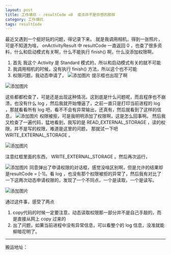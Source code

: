 ```yaml
---
layout: post
title: 工作填坑 - resultCode =0  或许并不是你想的那样
category: 工作填坑
tags: resultCode
---
```

<!-- * content -->
<!-- {:toc} -->

最近又遇到一个挺好玩的问题，得记录下来。
就是我调用相机，得到一张照片，可是不知道为啥， onActivityResult 中 resultCode 一直返回 0 ，也查了很多资料，什么和启动模式有关啊，什么不能执行 finish() 啊，什么没添加权限啊，
1. 首先 我这个 Activity 是 Standard 模式的，所以和启动模式有关的就不可能
2. 我调用相机的时候，没有执行 finish() 方法，所以这个也不可能
3. 权限问题，我动态申请了，
![添加图片](../../../../images/permission_code_1.png)
提示框也出现了啊

![添加图片](../../../../images/permission_1.png)

这些都都检查了，可是还是出现这种情况。这到底是什么问题呢，而且程序也不崩溃，也没有什么 log ，然后我就开始懵逼了，之前一直只是打印当前进程的 log ，那就看看所有 log 吧，看不不会有异常输出，还真有，然后就看到了这样的信息，
![添加图片](../../../../images/permission_denied.png)
权限被拒，可是我明明添加了权限啊，这是怎么回事啊。
然后我又检查了一遍代码，猛地看到，我写的是 READ_EXTERNAL_STORAGE ，读的权限，并不是写的权限，难道是这里的问题， 那就试一下吧 WRITE_EXTERNAL_STORAGE 。

![添加图片](../../../../images/permission_code_2.png)

注意红框里面的东西， WRITE_EXTERNAL_STORAGE 。然后再次运行，

![添加图片](../../../../images/permission_2.png)
同意弹出了申请权限的对话框，感觉没啥区别啊，但是允许的结果却是resultCode = [-1]。看 log ，也没有那个权限被拒的异常了，然后我有对比了一下这两次动态申请权限的，发现了一个不同点，一个是读取，一个是读写。

![添加图片](../../../../images/permission_3.jpg)


通过这件事，感受了两点
1. copy代码的时候一定要注意，动态读取权限那一部分并不是自己手敲的，而是直接从网上 copy 过来的
2. 出了问题，如果当前进程中没有异常信息，可以看整个的 log 信息，没准就能柳暗花明了。


---
搬运地址：    


